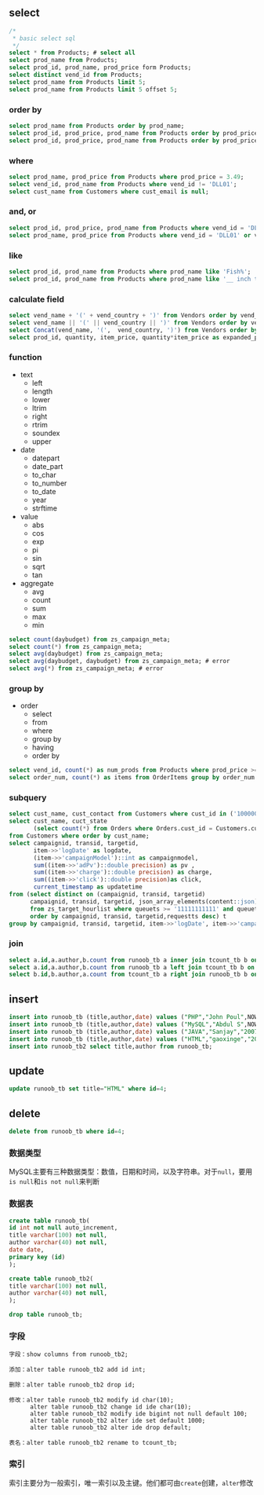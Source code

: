 ## select

```sql
/* 
 * basic select sql
 */
select * from Products; # select all
select prod_name from Products;
select prod_id, prod_name, prod_price form Products;
select distinct vend_id from Products;
select prod_name from Products limit 5;
select prod_name from Products limit 5 offset 5;
```

### order by

```sql
select prod_name from Products order by prod_name;
select prod_id, prod_price, prod_name from Products order by prod_price, prod_name;
select prod_id, prod_price, prod_name from Products order by prod_price desc, prod_name;
```

### where 

```sql
select prod_name, prod_price from Products where prod_price = 3.49;
select vend_id, prod_name from Products where vend_id != 'DLL01';
select cust_name from Customers where cust_email is null;
```

### and, or

```sql
select prod_id, prod_price, prod_name from Products where vend_id = 'DLL01' and prod_price <=4;
select prod_name, prod_price from Products where vend_id = 'DLL01' or vend_id = 'BRS01';
```

### like

```sql
select prod_id, prod_name from Products where prod_name like 'Fish%';
select prod_id, prod_name from Products where prod_name like '__ inch teddy bear';
```

### calculate field

```sql
select vend_name + '(' + vend_country + ')' from Vendors order by vend_name;
select vend_name || '(' || vend_country || ')' from Vendors order by vend_name;
select Concat(vend_name, '(',  vend_country, ')') from Vendors order by vend_name;
select prod_id, quantity, item_price, quantity*item_price as expanded_price from OrderItems where order_num =20008;
```

### function

- text
  - left
  - length
  - lower
  - ltrim
  - right
  - rtrim
  - soundex
  - upper
- date
  - datepart
  - date_part
  - to_char
  - to_number
  - to_date
  - year
  - strftime
- value
  - abs
  - cos
  - exp
  - pi
  - sin
  - sqrt
  - tan
- aggregate
  - avg
  - count
  - sum
  - max
  - min 

```sql
select count(daybudget) from zs_campaign_meta;
select count(*) from zs_campaign_meta;
select avg(daybudget) from zs_campaign_meta;
select avg(daybudget, daybudget) from zs_campaign_meta; # error
select avg(*) from zs_campaign_meta; # error
```

### group by

- order
  - select
  - from
  - where
  - group by
  - having
  - order by

```sql
select vend_id, count(*) as num_prods from Products where prod_price >= 4 group by vend_id having count(*) >= 2;
select order_num, count(*) as items from OrderItems group by order_num hanving count(*) >= 3 order by items, order_num;
```

### subquery

```sql
select cust_name, cust_contact from Customers where cust_id in ('1000000004', '1000000005');
select cust_name, cuct_state 
       (select count(*) from Orders where Orders.cust_id = Customers.cust_id) as orders
from Customers where order by cust_name;
select campaignid, transid, targetid, 
       item->>'logDate' as logdate, 
       (item->>'campaignModel')::int as campaignmodel,
       sum((item->>'adPv')::double precision) as pv ,
       sum((item->>'charge')::double precision) as charge,
       sum((item->>'click')::double precision)as click,
       current_timestamp as updatetime 
from (select distinct on (campaignid, transid, targetid)
      campaignid, transid, targetid, json_array_elements(content::json) as item
      from zs_target_hourlist where queuets >= '11111111111' and queuets <= '11111111111'
      order by campaignid, transid, targetid,requestts desc) t
group by campaignid, transid, targetid, item->>'logDate', item->>'campaignModel'
```

### join

```sql
select a.id,a.author,b.count from runoob_tb a inner join tcount_tb b on a.author=b.author;
select a.id,a.author,b.count from runoob_tb a left join tcount_tb b on a.author=b.author;
select b.id,b.author,a.count from tcount_tb a right join runoob_tb b on a.author=b.author;
```

## insert

```sql
insert into runoob_tb (title,author,date) values ("PHP","John Poul",NOW());
insert into runoob_tb (title,author,date) values ("MySQL","Abdul S",NOW());
insert into runoob_tb (title,author,date) values ("JAVA","Sanjay","2007-05-06");
insert into runoob_tb (title,author,date) values ("HTML","gaoxinge","2016-07-24"), ("C++","xinge","2016-07-24"), ("Python","ge","2016-07-23");
insert into runoob_tb2 select title,author from runoob_tb;
```

## update

```sql
update runoob_tb set title="HTML" where id=4;
```

## delete

```sql
delete from runoob_tb where id=4;
```

### 数据类型

MySQL主要有三种数据类型：数值，日期和时间，以及字符串。对于`null`，要用`is null`和`is not null`来判断

### 数据表

```sql
create table runoob_tb(
id int not null auto_increment,
title varchar(100) not null,
author varchar(40) not null,
date date,
primary key (id)
);

create table runoob_tb2(
title varchar(100) not null,
author varchar(40) not null,
);       

drop table runoob_tb;
```

### 字段

```
字段：show columns from runoob_tb2;

添加：alter table runoob_tb2 add id int;

删除：alter table runoob_tb2 drop id;

修改：alter table runoob_tb2 modify id char(10);
      alter table runoob_tb2 change id ide char(10);
      alter table runoob_tb2 modify ide bigint not null default 100;
      alter table runoob_tb2 alter ide set default 1000;
      alter table runoob_tb2 alter ide drop default;

表名：alter table runoob_tb2 rename to tcount_tb;
```

### 索引

索引主要分为一般索引，唯一索引以及主键。他们都可由`create`创建，`alter`修改